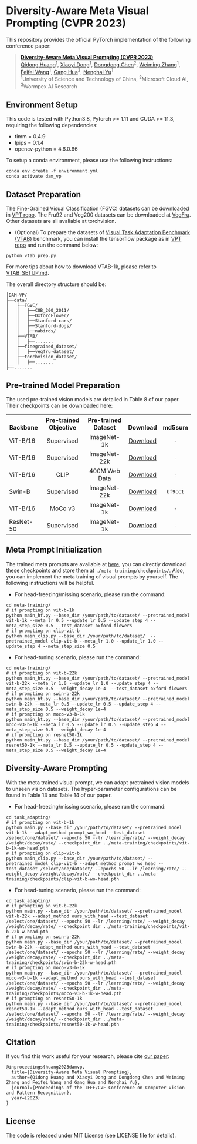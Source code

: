 # Diversity-Aware Meta Visual Prompting (CVPR 2023)
This repository provides the official PyTorch implementation of the following conference paper: 
> [**Diversity-Aware Meta Visual Prompting (CVPR 2023)**](https://arxiv.org/abs/2303.08138) <br>
> [Qidong Huang](http://home.ustc.edu.cn/~hqd0037/)<sup>1</sup>, 
> [Xiaoyi Dong](https://scholar.google.com/citations?user=FscToE0AAAAJ&hl=en)<sup>1</sup>, 
> [Dongdong Chen](https://www.dongdongchen.bid/)<sup>2</sup>, 
> [Weiming Zhang](http://staff.ustc.edu.cn/~zhangwm/index.html)<sup>1</sup>, 
> [Feifei Wang](http://home.ustc.edu.cn/~wangfeifei/)<sup>1</sup>, 
> [Gang Hua](https://www.ganghua.org/)<sup>3</sup>, 
> [Nenghai Yu](https://scholar.google.com/citations?user=7620QAMAAAAJ&hl=en)<sup>1</sup> <br>
> <sup>1</sup>University of Science and Technology of China, <sup>2</sup>Microsoft Cloud AI, <sup>3</sup>Wormpex AI Research <br>
>

## Environment Setup
This code is tested with Python3.8, Pytorch >= 1.11 and CUDA >= 11.3, requiring the following dependencies:

* timm = 0.4.9
* lpips = 0.1.4
* opencv-python = 4.6.0.66

To setup a conda environment, please use the following instructions:
```
conda env create -f environment.yml
conda activate dam_vp
```

## Dataset Preparation
The Fine-Grained Visual Classification (FGVC) datasets can be downloaded in [VPT repo](https://github.com/KMnP/vpt). The Fru92 and Veg200 datasets can be downloaded at [VegFru](https://github.com/ustc-vim/vegfru). Other datasets are all avaliable at torchvision. 
* (Optional) To prepare the datasets of [Visual Task Adaptation Benchmark (VTAB)](https://google-research.github.io/task_adaptation/) benchmark, you can install the tensorflow package as in [VPT repo](https://github.com/KMnP/vpt) and run the command below:
```
python vtab_prep.py
```
For more tips about how to download VTAB-1k, please refer to [VTAB_SETUP.md](https://github.com/KMnP/vpt/blob/main/VTAB_SETUP.md).

The overall directory structure should be:
```
│DAM-VP/
├──data/
│   ├──FGVC/
│   │   ├──CUB_200_2011/
│   │   ├──OxfordFlower/
│   │   ├──Stanford-cars/
│   │   ├──Stanford-dogs/
│   │   ├──nabirds/
│   ├──VTAB/
│   │   ├──.......
│   ├──finegrained_dataset/
│   │   ├──vegfru-dataset/
│   ├──torchvision_dataset/
│   │   ├──.......
├──.......
```

## Pre-trained Model Preparation
The used pre-trained vision models are detailed in Table 8 of our paper. Their checkpoints can be downloaded here:

<table><tbody>
<!-- START TABLE -->
<!-- TABLE HEADER -->
<th valign="bottom">Backbone</th>
<th valign="bottom">Pre-trained Objective</th>
<th valign="bottom">Pre-trained Dataset</th>
<th valign="bottom">Download</th>
<th valign="bottom">md5sum</th>
<!-- TABLE BODY -->
<tr><td align="left">ViT-B/16</td>
<td align="center">Supervised</td>
<td align="center">ImageNet-1k</td>
<td align="center"><a href="https://drive.google.com/file/d/1_cunej-ZSB58ngtOW62mh0GxOFoQvnjY/view?usp=sharing">Download</a></td>
<td align="center"><tt>-</tt></td>
</tr>
<tr><td align="left">ViT-B/16</td>
<td align="center">Supervised</td>
<td align="center">ImageNet-22k</td>
<td align="center"><a href="https://drive.google.com/file/d/1zvIqdml4KVArPuWspoHKU7a6e0uAunF8/view?usp=sharing">Download</a></td>
<td align="center"><tt>-</tt></td>
</tr>
<tr><td align="left">ViT-B/16</td>
<td align="center">CLIP</td>
<td align="center">400M Web Data</td>
<td align="center"><a href="https://openai.com/research/clip">Download</a></td>
<td align="center"><tt>-</tt></td>
</tr>
<tr><td align="left">Swin-B</td>
<td align="center">Supervised</td>
<td align="center">ImageNet-22k</td>
<td align="center"><a href="https://github.com/SwinTransformer/storage/releases/download/v1.0.0/swin_base_patch4_window7_224_22k.pth">Download</a></td>
<td align="center"><tt>bf9cc1</tt></td>
</tr>
<tr><td align="left">ViT-B/16</td>
<td align="center">MoCo v3</td>
<td align="center">ImageNet-1k</td>
<td align="center"><a href="xxx">Download</a></td>
<td align="center"><tt>-</tt></td>
</tr>
<tr><td align="left">ResNet-50</td>
<td align="center">Supervised</td>
<td align="center">ImageNet-1k</td>
<td align="center"><a href="https://pytorch.org/vision/stable/models.html">Download</a></td>
<td align="center"><tt>-</tt></td>
</tr>
</tbody></table>


## Meta Prompt Initialization
The trained meta prompts are available at [here](https://drive.google.com/drive/folders/1X0ZgnQlZw57iqSxORS_n4A8JbxQVfd3q?usp=sharing), you can directly download these checkpoints and store them at ```./meta-training/checkpoints/```.
Also, you can implement the meta training of visual prompts by yourself. The following instructions will be helpful.
* For head-freezing/missing scenario, please run the command:
```
cd meta-training/
# if prompting on vit-b-1k
python main_hf.py --base_dir /your/path/to/dataset/ --pretrained_model vit-b-1k --meta_lr 0.5 --update_lr 0.5 --update_step 4 --meta_step_size 0.5 --test_dataset oxford-flowers
# if prompting on clip-vit-b
python main_clip.py --base_dir /your/path/to/dataset/  --pretrained_model clip-vit-b --meta_lr 1.0 --update_lr 1.0 --update_step 4 --meta_step_size 0.5
```
* For head-tuning scenario, please run the command:
```
cd meta-training/
# if prompting on vit-b-22k
python main_ht.py --base_dir /your/path/to/dataset/ --pretrained_model vit-b-22k --meta_lr 1.0 --update_lr 1.0 --update_step 4 --meta_step_size 0.5 --weight_decay 1e-4  --test_dataset oxford-flowers
# if prompting on swin-b-22k
python main_ht.py --base_dir /your/path/to/dataset/ --pretrained_model swin-b-22k --meta_lr 0.5 --update_lr 0.5 --update_step 4 --meta_step_size 0.5 --weight_decay 1e-4
# if prompting on moco-v3-b-1k
python main_ht.py --base_dir /your/path/to/dataset/ --pretrained_model moco-v3-b-1k --meta_lr 0.5 --update_lr 0.5 --update_step 4 --meta_step_size 0.5 --weight_decay 1e-4
# if prompting on resnet50-1k
python main_ht.py --base_dir /your/path/to/dataset/ --pretrained_model resnet50-1k --meta_lr 0.5 --update_lr 0.5 --update_step 4 --meta_step_size 0.5 --weight_decay 1e-4
```

## Diversity-Aware Prompting
With the meta trained visual prompt, we can adapt pretrained vision models to unseen vision datasets. The hyper-parameter configurations can be found in Table 13 and Table 14 of our paper. 
* For head-freezing/missing scenario, please run the command:
```
cd task_adapting/
# if prompting on vit-b-1k
python main.py --base_dir /your/path/to/dataset/ --pretrained_model vit-b-1k --adapt_method prompt_wo_head --test_dataset /select/one/dataset/ --epochs 50 --lr /learning/rate/ --weight_decay /weight/decay/rate/ --checkpoint_dir ../meta-training/checkpoints/vit-b-1k-wo-head.pth
# if prompting on clip-vit-b
python main_clip.py --base_dir /your/path/to/dataset/ --pretrained_model clip-vit-b --adapt_method prompt_wo_head --test_dataset /select/one/dataset/ --epochs 50 --lr /learning/rate/ --weight_decay /weight/decay/rate/ --checkpoint_dir ../meta-training/checkpoints/clip-vit-b-wo-head.pth
```
* For head-tuning scenario, please run the command:
```
cd task_adapting/
# if prompting on vit-b-22k
python main.py --base_dir /your/path/to/dataset/ --pretrained_model vit-b-22k --adapt_method ours_with_head --test_dataset /select/one/dataset/ --epochs 50 --lr /learning/rate/ --weight_decay /weight/decay/rate/ --checkpoint_dir ../meta-training/checkpoints/vit-b-22k-w-head.pth
# if prompting on swin-b-22k
python main.py --base_dir /your/path/to/dataset/ --pretrained_model swin-b-22k --adapt_method ours_with_head --test_dataset /select/one/dataset/ --epochs 50 --lr /learning/rate/ --weight_decay /weight/decay/rate/ --checkpoint_dir ../meta-training/checkpoints/swin-b-22k-w-head.pth
# if prompting on moco-v3-b-1k
python main.py --base_dir /your/path/to/dataset/ --pretrained_model moco-v3-b-1k --adapt_method ours_with_head --test_dataset /select/one/dataset/ --epochs 50 --lr /learning/rate/ --weight_decay /weight/decay/rate/ --checkpoint_dir ../meta-training/checkpoints/moco-v3-b-1k-w-head.pth
# if prompting on resnet50-1k
python main.py --base_dir /your/path/to/dataset/ --pretrained_model resnet50-1k --adapt_method ours_with_head --test_dataset /select/one/dataset/ --epochs 50 --lr /learning/rate/ --weight_decay /weight/decay/rate/ --checkpoint_dir ../meta-training/checkpoints/resnet50-1k-w-head.pth
```

## Citation
If you find this work useful for your research, please cite [our paper](https://arxiv.org/abs/2303.08138):
```
@inproceedings{huang2023damvp,
  title={Diversity-Aware Meta Visual Prompting},
  author={Qidong Huang and Xiaoyi Dong and Dongdong Chen and Weiming Zhang and Feifei Wang and Gang Hua and Nenghai Yu},
  journal={Proceedings of the IEEE/CVF Conference on Computer Vision and Pattern Recognition},
  year={2023}
}
```

## License
The code is released under MIT License (see LICENSE file for details).

